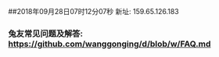 ##2018年09月28日07时12分07秒 新址: 159.65.126.183
### 兔友常见问题及解答: https://github.com/wanggonging/d/blob/w/FAQ.md
